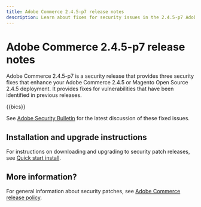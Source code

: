```yaml
---
title: Adobe Commerce 2.4.5-p7 release notes
description: Learn about fixes for security issues in the 2.4.5-p7 Adobe Commerce release.
---
```


# Adobe Commerce 2.4.5-p7 release notes

Adobe Commerce 2.4.5-p7 is a security release that provides three security fixes that enhance your Adobe Commerce 2.4.5 or Magento Open Source 2.4.5 deployment. It provides fixes for vulnerabilities that have been identified in previous releases.

{{bics}}

See [Adobe Security Bulletin](https://helpx.adobe.com/security/products/magento/apsb24-18.html) for the latest discussion of these fixed issues.

## Installation and upgrade instructions

For instructions on downloading and upgrading to security patch releases, see [Quick start install](../../../installation/composer.md).

## More information?

For general information about security patches, see [Adobe Commerce release policy](https://experienceleague.adobe.com/docs/commerce-operations/release/planning/versioning-policy.html?lang=en#security-patch-release).
